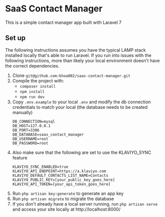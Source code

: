 # SaaS Contact Manager

This is a simple contact manager app built with Laravel 7

## Set up

The following instructions assumes you have the typical LAMP stack installed locally that's able to run Laravel.
If you run into issues with the following instructions, more than likely your local environment doesn't have the
correct dependencies.

1. Clone `git@github.com:khoa002/saas-contact-manager.git`
2. Compile the project with:
    * `composer install`
    * `npm install`
    * `npm run dev`
2. Copy `.env.example` to your local `.env` and modify the db connection credentials to match your local (the database needs to be created manually)
    ```
    DB_CONNECTION=mysql
    DB_HOST=127.0.0.1
    DB_PORT=3306
    DB_DATABASE=saas_contact_manager
    DB_USERNAME=root
    DB_PASSWORD=root
    ```
3. Also make sure that the following are set to use the KLAVIYO_SYNC feature
    ```
   KLAVIYO_SYNC_ENABLED=true
   KLAVIYO_API_ENDPOINT=https://a.klaviyo.com
   KLAVIYO_DEFAULT_CONTACTS_LIST_NAME=Contacts
   KLAVIYO_PUBLIC_KEY=[your_public_key_goes_here]
   KLAVIYO_API_TOKEN=[your_api_token_goes_here]
    ```
4. Run `php artisan key:generate` to generate an app key
5. Run `php artisan migrate` to migrate the database
6. If you don't already have a local server running, run `php artisan serve` and access your site locally at http://localhost:8000/
